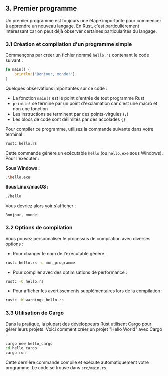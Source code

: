 ## 3\. Premier programme

Un premier programme est toujours une étape importante pour commencer à apprendre un nouveau langage. En Rust, c'est particulièrement intéressant car on peut déjà observer certaines particularités du langage.

### 3.1 Création et compilation d'un programme simple

Commençons par créer un fichier nommé `hello.rs` contenant le code suivant :

``` rust
fn main() {
    println!("Bonjour, monde!");
}
```

Quelques observations importantes sur ce code :

- La fonction `main()` est le point d'entrée de tout programme Rust
- `println!` se termine par un point d'exclamation car c'est une macro et non une fonction
- Les instructions se terminent par des points-virgules (`;`)
- Les blocs de code sont délimités par des accolades `{}`

Pour compiler ce programme, utilisez la commande suivante dans votre terminal :

``` bash
rustc hello.rs
```

Cette commande génère un exécutable `hello` (ou `hello.exe` sous Windows). Pour l'exécuter :

**Sous Windows :**

``` bash
.\hello.exe
```

**Sous Linux/macOS :**

``` bash
./hello
```

Vous devriez alors voir s'afficher :

```
Bonjour, monde!
```

### 3.2 Options de compilation

Vous pouvez personnaliser le processus de compilation avec diverses options :

- Pour changer le nom de l'exécutable généré :

``` bash
rustc hello.rs -o mon_programme
```

- Pour compiler avec des optimisations de performance :

``` bash
rustc -O hello.rs
```

- Pour afficher les avertissements supplémentaires lors de la compilation :

``` bash
rustc -W warnings hello.rs
```

### 3.3 Utilisation de Cargo

Dans la pratique, la plupart des développeurs Rust utilisent Cargo pour gérer leurs projets. Voici comment créer un projet "Hello World" avec Cargo :

``` bash
cargo new hello_cargo
cd hello_cargo
cargo run
```

Cette dernière commande compile et exécute automatiquement votre programme. Le code se trouve dans `src/main.rs`.
